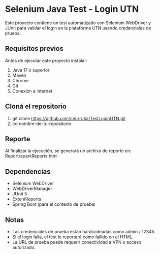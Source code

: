 # Selenium Java Test - Login UTN

Este proyecto contiene un test automatizado con Selenium WebDriver y JUnit para validar el login en la plataforma UTN usando credenciales de prueba.

## Requisitos previos

Antes de ejecutar este proyecto instalar:

1. Java 17 o superior
2. Maven
3. Chrome
4. Git
5. Conexión a Internet

## Cloná el repositorio

1. git clone https://github.com/ceurrutia/TestLoginUTN.git
2. cd nombre-de-tu-repositorio

## Reporte

Al finalizar la ejecución, se generará un archivo de reporte en: Report/sparkReports.html

## Dependencias

* Selenium WebDriver 
* WebDriverManager 
* JUnit 5 
* ExtentReports 
* Spring Boot (para el contexto de prueba)

## Notas

* Las credenciales de prueba están hardcodeadas como admin / 12345. 
* Si el login falla, el test lo reportará como fallido en el HTML. 
* La URL de prueba puede requerir conectividad a VPN o acceso autorizado.


